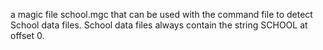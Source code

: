 a magic file school.mgc that can be used with the command file to detect School data files. School data files always contain the string SCHOOL at offset 0.




